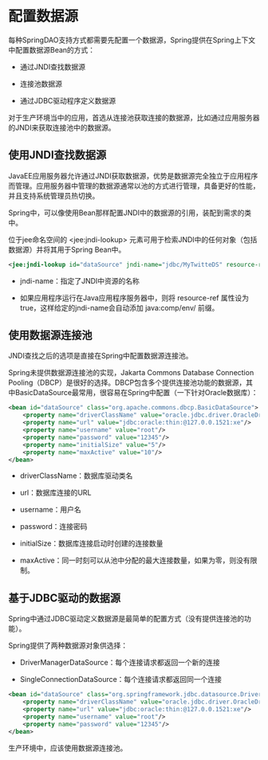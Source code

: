 # 配置数据源

每种SpringDAO支持方式都需要先配置一个数据源，Spring提供在Spring上下文中配置数据源Bean的方式：

- 通过JNDI查找数据源

- 连接池数据源

- 通过JDBC驱动程序定义数据源

对于生产环境当中的应用，首选从连接池获取连接的数据源，比如通过应用服务器的JNDI来获取连接池中的数据源。

## 使用JNDI查找数据源

JavaEE应用服务器允许通过JNDI获取数据源，优势是数据源完全独立于应用程序而管理。应用服务器中管理的数据源通常以池的方式进行管理，具备更好的性能，并且支持系统管理员热切换。

Spring中，可以像使用Bean那样配置JNDI中的数据源的引用，装配到需求的类中。

位于jee命名空间的 &lt;jee:jndi-lookup&gt; 元素可用于检索JNDI中的任何对象（包括数据源）并将其用于Spring Bean中。

```xml
<jee:jndi-lookup id="dataSource" jndi-name="jdbc/MyTwitteDS" resource-ref="true"/>
```

- jndi-name：指定了JNDI中资源的名称

- 如果应用程序运行在Java应用程序服务器中，则将 resource-ref 属性设为 true，这样给定的jndi-name会自动添加 java:comp/env/ 前缀。

## 使用数据源连接池

JNDI查找之后的选项是直接在Spring中配置数据源连接池。

Spring未提供数据源连接池的实现，Jakarta Commons Database Connection Pooling（DBCP）是很好的选择。DBCP包含多个提供连接池功能的数据源，其中BasicDataSource最常用，很容易在Spring中配置（一下针对Oracle数据库）：

```xml
<bean id="dataSource" class="org.apache.commons.dbcp.BasicDataSource">
	<property name="driverClassName" value="oracle.jdbc.driver.OracleDriver"/>
    <property name="url" value="jdbc:oracle:thin:@127.0.0.1521:xe"/>
    <property name="username" value="root"/>
    <property name="password" value="12345"/>
    <property name="initialSize" value="5"/>
    <property name="maxActive" value="10"/>
</bean>
```

- driverClassName：数据库驱动类名

- url：数据库连接的URL

- username：用户名

- password：连接密码

- initialSize：数据库连接启动时创建的连接数量

- maxActive：同一时刻可以从池中分配的最大连接数量，如果为零，则没有限制。

## 基于JDBC驱动的数据源

Spring中通过JDBC驱动定义数据源是最简单的配置方式（没有提供连接池的功能）。

Spring提供了两种数据源对象供选择：

- DriverManagerDataSource：每个连接请求都返回一个新的连接

- SingleConnectionDataSource：每个连接请求都返回同一个连接

```xml
<bean id="dataSource" class="org.springframework.jdbc.datasource.DriverManagerDataSource">
	<property name="driverClassName" value="oracle.jdbc.driver.OracleDriver"/>
    <property name="url" value="jdbc:oracle:thin:@127.0.0.1521:xe"/>
    <property name="username" value="root"/>
    <property name="password" value="12345"/>
</bean>
```

生产环境中，应该使用数据源连接池。